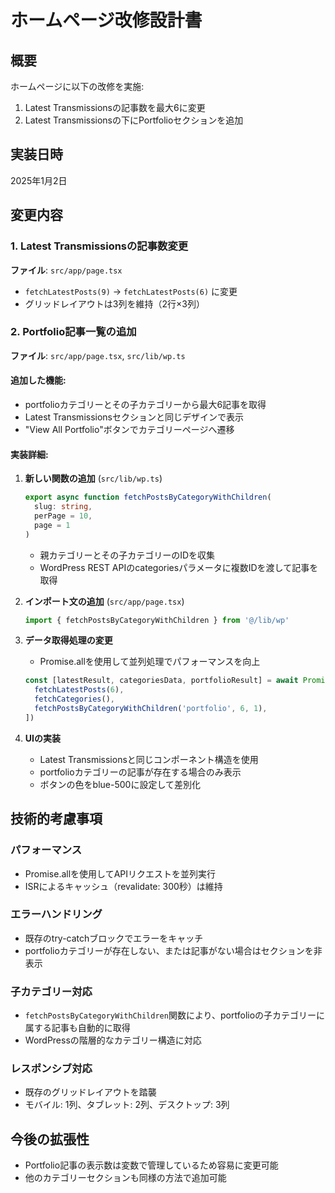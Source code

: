 # ホームページ改修設計書

## 概要

ホームページに以下の改修を実施:

1. Latest Transmissionsの記事数を最大6に変更
2. Latest Transmissionsの下にPortfolioセクションを追加

## 実装日時

2025年1月2日

## 変更内容

### 1. Latest Transmissionsの記事数変更

**ファイル**: `src/app/page.tsx`

- `fetchLatestPosts(9)` → `fetchLatestPosts(6)` に変更
- グリッドレイアウトは3列を維持（2行×3列）

### 2. Portfolio記事一覧の追加

**ファイル**: `src/app/page.tsx`, `src/lib/wp.ts`

#### 追加した機能:

- portfolioカテゴリーとその子カテゴリーから最大6記事を取得
- Latest Transmissionsセクションと同じデザインで表示
- "View All Portfolio"ボタンでカテゴリーページへ遷移

#### 実装詳細:

1. **新しい関数の追加** (`src/lib/wp.ts`)

   ```typescript
   export async function fetchPostsByCategoryWithChildren(
     slug: string,
     perPage = 10,
     page = 1
   )
   ```

   - 親カテゴリーとその子カテゴリーのIDを収集
   - WordPress REST APIのcategoriesパラメータに複数IDを渡して記事を取得

2. **インポート文の追加** (`src/app/page.tsx`)

   ```typescript
   import { fetchPostsByCategoryWithChildren } from '@/lib/wp'
   ```

3. **データ取得処理の変更**
   - Promise.allを使用して並列処理でパフォーマンスを向上

   ```typescript
   const [latestResult, categoriesData, portfolioResult] = await Promise.all([
     fetchLatestPosts(6),
     fetchCategories(),
     fetchPostsByCategoryWithChildren('portfolio', 6, 1),
   ])
   ```

4. **UIの実装**
   - Latest Transmissionsと同じコンポーネント構造を使用
   - portfolioカテゴリーの記事が存在する場合のみ表示
   - ボタンの色をblue-500に設定して差別化

## 技術的考慮事項

### パフォーマンス

- Promise.allを使用してAPIリクエストを並列実行
- ISRによるキャッシュ（revalidate: 300秒）は維持

### エラーハンドリング

- 既存のtry-catchブロックでエラーをキャッチ
- portfolioカテゴリーが存在しない、または記事がない場合はセクションを非表示

### 子カテゴリー対応

- `fetchPostsByCategoryWithChildren`関数により、portfolioの子カテゴリーに属する記事も自動的に取得
- WordPressの階層的なカテゴリー構造に対応

### レスポンシブ対応

- 既存のグリッドレイアウトを踏襲
- モバイル: 1列、タブレット: 2列、デスクトップ: 3列

## 今後の拡張性

- Portfolio記事の表示数は変数で管理しているため容易に変更可能
- 他のカテゴリーセクションも同様の方法で追加可能
